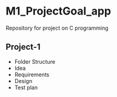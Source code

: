 # M1_ProjectGoal_app
Repository for project on C programming


## Project-1
* Folder Structure
* Idea
* Requirements
* Design
* Test plan